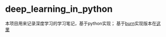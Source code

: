 # deep_learning_in_python
本项目用来记录深度学习的学习笔记，基于python实现；
基于[burn](https://burn.dev/)实现版本在[这里](https://github.com/chenmo230/deep_learning_in_burn)